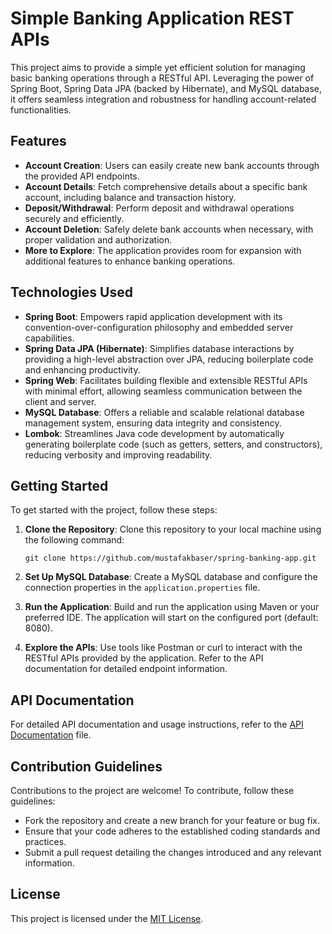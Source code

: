 # Simple Banking Application REST APIs

This project aims to provide a simple yet efficient solution for managing basic banking operations through a RESTful API. Leveraging the power of Spring Boot, Spring Data JPA (backed by Hibernate), and MySQL database, it offers seamless integration and robustness for handling account-related functionalities.

## Features

- **Account Creation**: Users can easily create new bank accounts through the provided API endpoints.
- **Account Details**: Fetch comprehensive details about a specific bank account, including balance and transaction history.
- **Deposit/Withdrawal**: Perform deposit and withdrawal operations securely and efficiently.
- **Account Deletion**: Safely delete bank accounts when necessary, with proper validation and authorization.
- **More to Explore**: The application provides room for expansion with additional features to enhance banking operations.

## Technologies Used

- **Spring Boot**: Empowers rapid application development with its convention-over-configuration philosophy and embedded server capabilities.
- **Spring Data JPA (Hibernate)**: Simplifies database interactions by providing a high-level abstraction over JPA, reducing boilerplate code and enhancing productivity.
- **Spring Web**: Facilitates building flexible and extensible RESTful APIs with minimal effort, allowing seamless communication between the client and server.
- **MySQL Database**: Offers a reliable and scalable relational database management system, ensuring data integrity and consistency.
- **Lombok**: Streamlines Java code development by automatically generating boilerplate code (such as getters, setters, and constructors), reducing verbosity and improving readability.

## Getting Started

To get started with the project, follow these steps:

1. **Clone the Repository**: Clone this repository to your local machine using the following command:
   ```
   git clone https://github.com/mustafakbaser/spring-banking-app.git
   ```

2. **Set Up MySQL Database**: Create a MySQL database and configure the connection properties in the `application.properties` file.

3. **Run the Application**: Build and run the application using Maven or your preferred IDE. The application will start on the configured port (default: 8080).

4. **Explore the APIs**: Use tools like Postman or curl to interact with the RESTful APIs provided by the application. Refer to the API documentation for detailed endpoint information.

## API Documentation

For detailed API documentation and usage instructions, refer to the [API Documentation](api-documentation.md) file.

## Contribution Guidelines

Contributions to the project are welcome! To contribute, follow these guidelines:

- Fork the repository and create a new branch for your feature or bug fix.
- Ensure that your code adheres to the established coding standards and practices.
- Submit a pull request detailing the changes introduced and any relevant information.

## License

This project is licensed under the [MIT License](LICENSE).